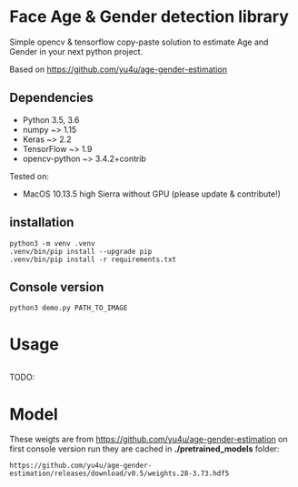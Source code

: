 # Face Age & Gender detection library
Simple opencv & tensorflow copy-paste solution to estimate Age and Gender in your 
next python project. 

Based on 
https://github.com/yu4u/age-gender-estimation

## Dependencies
- Python 3.5, 3.6
- numpy ~> 1.15
- Keras ~> 2.2
- TensorFlow ~> 1.9
- opencv-python ~> 3.4.2+contrib

Tested on:
- MacOS 10.13.5 high Sierra without GPU (please update & contribute!)

## installation 

```
python3 -m venv .venv
.venv/bin/pip install --upgrade pip
.venv/bin/pip install -r requirements.txt
```

## Console version
```
python3 demo.py PATH_TO_IMAGE
```

# Usage

```
```

TODO:

# Model

These weigts are from https://github.com/yu4u/age-gender-estimation
on first console version run they are cached in **./pretrained_models** folder:

```
https://github.com/yu4u/age-gender-estimation/releases/download/v0.5/weights.28-3.73.hdf5
```

